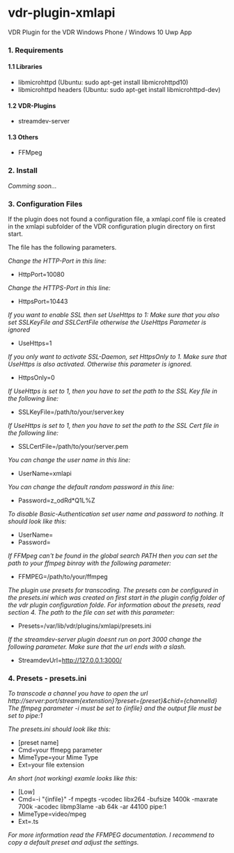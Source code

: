 # vdr-plugin-xmlapi
VDR Plugin for the VDR Windows Phone / Windows 10 Uwp App

### 1. Requirements
#### 1.1 Libraries
- libmicrohttpd (Ubuntu: sudo apt-get install libmicrohttpd10)
- libmicrohttpd headers (Ubuntu: sudo apt-get install libmicrohttpd-dev)

#### 1.2 VDR-Plugins
- streamdev-server

#### 1.3 Others
- FFMpeg


### 2. Install
*Comming soon...*


### 3. Configuration Files
If the plugin does not found a configuration file, a xmlapi.conf file 
is created in the xmlapi subfolder of the VDR configuration plugin directory 
on first start.

The file has the following parameters.

*Change the HTTP-Port in this line:*
- HttpPort=10080

*Change the HTTPS-Port in this line:*
- HttpsPort=10443

*If you want to enable SSL then set UseHttps to 1:*
*Make sure that you also set SSLKeyFile and SSLCertFile otherwise the 
UseHttps Parameter is ignored*
- UseHttps=1
 
*If you only want to activate SSL-Daemon, set HttpsOnly to 1. Make sure that 
UseHttps is also activated. Otherwise this parameter is ignored.*
- HttpsOnly=0

*If UseHttps is set to 1, then you have to set the path to the SSL Key file 
in the following line:*
- SSLKeyFile=/path/to/your/server.key

*If UseHttps is set to 1, then you have to set the path to the SSL Cert file 
in the following line:*
- SSLCertFile=/path/to/your/server.pem

*You can change the user name in this line:*
- UserName=xmlapi

*You can change the default random password in this line:*
- Password=z_odRd*Q1L%Z

*To disable Basic-Authentication set user name and password to nothing. 
It should look like this:*
- UserName=
- Password=

*If FFMpeg can't be found in the global search PATH then you can set the 
path to your ffmpeg binray with the following parameter:*
- FFMPEG=/path/to/your/ffmpeg

*The plugin use presets for transcoding. The presets can be configured in the 
presets.ini which was created on first start in the plugin config folder of the 
vdr plugin configuration folde. For information about the presets, read section
4. The path to the file can set with this parameter:*
- Presets=/var/lib/vdr/plugins/xmlapi/presets.ini

*If the streamdev-server plugin doesnt run on port 3000 change the following
parameter. Make sure that the url ends with a slash.*
- StreamdevUrl=http://127.0.0.1:3000/


### 4. Presets - presets.ini
*To transcode a channel you have to open the url 
http://server:port/stream{extenstion}?preset={preset}&chid={channelId}
The ffmpeg parameter -i must be set to {infile} and the output file must be set
to pipe:1*

*The presets.ini should look like this:*
- [preset name]
- Cmd=your ffmepg parameter
- MimeType=your Mime Type
- Ext=your file extension

*An short (not working) examle looks like this:*
- [Low]
- Cmd=-i "{infile}" -f mpegts -vcodec libx264 -bufsize 1400k -maxrate 700k
    -acodec libmp3lame -ab 64k -ar 44100 pipe:1
- MimeType=video/mpeg
- Ext=.ts

*For more information read the FFMPEG documentation. I recommend to copy a 
default preset and adjust the settings.*